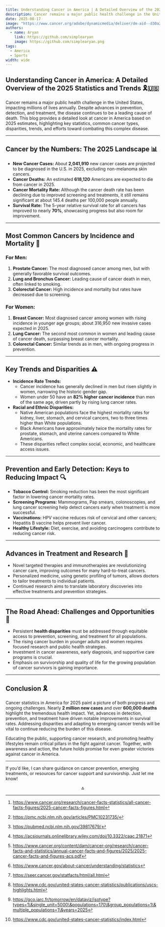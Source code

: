 ```yaml
---
title: Understanding Cancer in America | A Detailed Overview of the 2025 Statistics and Trends 🎗️🇺🇸
description: Cancer remains a major public health challenge in the United States, impacting millions of lives annually. Despite advances in prevention, detection, and treatment, the disease continues to be a leading cause of death.
date: 2025-08-17
image: "https://www.cancer.org/adobe/dynamicmedia/deliver/dm-aid--d30a258b-05cb-41b6-89da-101fb582d2dd/making-strides.jpg?preferwebp=true&quality=82"
authors:
  - name: Aryan
    link: https://github.com/simplearyan
    image: https://github.com/simplearyan.png
tags:
  - America
  - Sports
width: wide
---
```



## Understanding Cancer in America: A Detailed Overview of the 2025 Statistics and Trends 🎗️🇺🇸

Cancer remains a major public health challenge in the United States, impacting millions of lives annually. Despite advances in prevention, detection, and treatment, the disease continues to be a leading cause of death. This blog provides a detailed look at cancer in America based on 2025 estimates, highlighting key statistics, common cancer types, disparities, trends, and efforts toward combating this complex disease.

***

## Cancer by the Numbers: The 2025 Landscape 📊

- **New Cancer Cases:** About **2,041,910** new cancer cases are projected to be diagnosed in the U.S. in 2025, excluding non-melanoma skin cancers.
- **Cancer Deaths:** An estimated **618,120** Americans are expected to die from cancer in 2025.
- **Cancer Mortality Rate:** Although the cancer death rate has been declining due to improved screening and treatments, it still remains significant at about 145.4 deaths per 100,000 people annually.
- **Survival Rate:** The 5-year relative survival rate for all cancers has improved to nearly **70%**, showcasing progress but also room for improvement.

***

## Most Common Cancers by Incidence and Mortality 🎯

### For Men:

1. **Prostate Cancer:** The most diagnosed cancer among men, but with generally favorable survival outcomes.
2. **Lung and Bronchus Cancer:** Leading cause of cancer death in men, often linked to smoking.
3. **Colorectal Cancer:** High incidence and mortality but rates have decreased due to screening.

### For Women:

1. **Breast Cancer:** Most diagnosed cancer among women with rising incidence in younger age groups; about 316,950 new invasive cases expected in 2025.
2. **Lung Cancer:** The second most common in women and leading cause of cancer death, surpassing breast cancer mortality.
3. **Colorectal Cancer:** Similar trends as in men, with ongoing progress in prevention.

***

## Key Trends and Disparities ⚠️

- **Incidence Rate Trends:**
    - Cancer incidence has generally declined in men but risen slightly in women, narrowing the historic gender gap.
    - Women under 50 have an **82% higher cancer incidence** than men of the same age, driven partly by rising lung cancer rates.
- **Racial and Ethnic Disparities:**
    - Native American populations face the highest mortality rates for kidney, liver, stomach, and cervical cancers, two to three times higher than White populations.
    - Black Americans have approximately twice the mortality rates for prostate, stomach, and uterine cancers compared to White Americans.
    - These disparities reflect complex social, economic, and healthcare access issues.

***

## Prevention and Early Detection: Keys to Reducing Impact 🔍

- **Tobacco Control:** Smoking reduction has been the most significant factor in lowering cancer mortality rates.
- **Screening Programs:** Mammograms, Pap smears, colonoscopies, and lung cancer screening help detect cancers early when treatment is more successful.
- **Vaccinations:** HPV vaccine reduces risk of cervical and other cancers; Hepatitis B vaccine helps prevent liver cancer.
- **Healthy Lifestyle:** Diet, exercise, and avoiding carcinogens contribute to reducing cancer risk.

***

## Advances in Treatment and Research 💉

- Novel targeted therapies and immunotherapies are revolutionizing cancer care, improving outcomes for many hard-to-treat cancers.
- Personalized medicine, using genetic profiling of tumors, allows doctors to tailor treatments to individual patients.
- Continued research aims to translate laboratory discoveries into effective treatments and prevention strategies.

***

## The Road Ahead: Challenges and Opportunities 🚀

- Persistent **health disparities** must be addressed through equitable access to prevention, screening, and treatment for all populations.
- The rising cancer burden in younger adults and women requires focused research and public health strategies.
- Investment in cancer awareness, early diagnosis, and supportive care programs is crucial.
- Emphasis on survivorship and quality of life for the growing population of cancer survivors is gaining importance.

***

## Conclusion 🎗️

Cancer statistics in America for 2025 paint a picture of both progress and ongoing challenges. Nearly **2 million new cases** and over **600,000 deaths** highlight the tremendous health impact. Yet, advances in detection, prevention, and treatment have driven notable improvements in survival rates. Addressing disparities and adapting to emerging cancer trends will be vital to continue reducing the burden of this disease.

Educating the public, supporting cancer research, and promoting healthy lifestyles remain critical pillars in the fight against cancer. Together, with awareness and action, the future holds promise for even greater victories against cancer in America.

***

If you’d like, I can share guidance on cancer prevention, emerging treatments, or resources for cancer support and survivorship. Just let me know!
<span style="display:none">[^1][^10][^2][^3][^4][^5][^6][^7][^8][^9]</span>

<div style="text-align: center">⁂</div>

[^1]: https://www.cancer.org/research/cancer-facts-statistics/all-cancer-facts-figures/2025-cancer-facts-figures.html

[^2]: https://pubmed.ncbi.nlm.nih.gov/39817679/

[^3]: https://acsjournals.onlinelibrary.wiley.com/doi/10.3322/caac.21871

[^4]: https://www.cancer.org/content/dam/cancer-org/research/cancer-facts-and-statistics/annual-cancer-facts-and-figures/2025/2025-cancer-facts-and-figures-acs.pdf

[^5]: https://www.cancer.gov/about-cancer/understanding/statistics

[^6]: https://seer.cancer.gov/statfacts/html/all.html

[^7]: https://www.cdc.gov/united-states-cancer-statistics/publications/uscs-highlights.html

[^8]: https://gco.iarc.fr/tomorrow/en/dataviz/isotype?types=1\&single_unit=5000\&populations=170\&group_populations=1\&multiple_populations=1\&years=2025

[^9]: https://www.cdc.gov/united-states-cancer-statistics/index.html

[^10]: https://pmc.ncbi.nlm.nih.gov/articles/PMC10231735/

